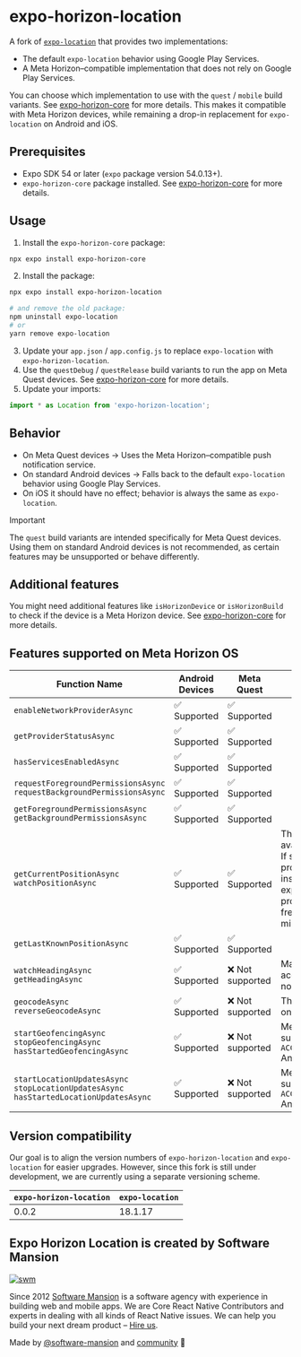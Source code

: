 # expo-horizon-location

A fork of [`expo-location`](https://github.com/expo/expo/tree/main/packages/expo-location) that provides two implementations:

- The default `expo-location` behavior using Google Play Services.
- A Meta Horizon–compatible implementation that does not rely on Google Play Services.

You can choose which implementation to use with the `quest` / `mobile` build variants. See [expo-horizon-core](../expo-horizon-core/README.md) for more details. This makes it compatible with Meta Horizon devices, while remaining a drop-in replacement for `expo-location` on Android and iOS.

## Prerequisites

- Expo SDK 54 or later (`expo` package version 54.0.13+).
- `expo-horizon-core` package installed. See [expo-horizon-core](../expo-horizon-core/README.md) for more details.

## Usage

1. Install the `expo-horizon-core` package:

```bash
npx expo install expo-horizon-core
```

2. Install the package:

```bash
npx expo install expo-horizon-location

# and remove the old package:
npm uninstall expo-location
# or
yarn remove expo-location
```

3. Update your `app.json` / `app.config.js` to replace `expo-location` with `expo-horizon-location`.
4. Use the `questDebug` / `questRelease` build variants to run the app on Meta Quest devices. See [expo-horizon-core](../expo-horizon-core/README.md) for more details.
5. Update your imports:

```js
import * as Location from 'expo-horizon-location';
```

## Behavior

- On Meta Quest devices → Uses the Meta Horizon–compatible push notification service.
- On standard Android devices → Falls back to the default `expo-location` behavior using Google Play Services.
- On iOS it should have no effect; behavior is always the same as `expo-location`.

> [!IMPORTANT]
> The `quest` build variants are intended specifically for Meta Quest devices. Using them on standard Android devices is not recommended, as certain features may be unsupported or behave differently.

## Additional features

You might need additional features like `isHorizonDevice` or `isHorizonBuild` to check if the device is a Meta Horizon device. See [expo-horizon-core](../expo-horizon-core/README.md) for more details.

## Features supported on Meta Horizon OS

| Function Name                                                                                     | Android Devices | Meta Quest       | Notes                                                                                                                                                                                                               |
| ------------------------------------------------------------------------------------------------- | --------------- | ---------------- | ------------------------------------------------------------------------------------------------------------------------------------------------------------------------------------------------------------------- |
| `enableNetworkProviderAsync`                                                                      | ✅ Supported    | ✅ Supported     |                                                                                                                                                                                                                     |
| `getProviderStatusAsync`                                                                          | ✅ Supported    | ✅ Supported     |                                                                                                                                                                                                                     |
| `hasServicesEnabledAsync`                                                                         | ✅ Supported    | ✅ Supported     |                                                                                                                                                                                                                     |
| `requestForegroundPermissionsAsync` <br> `requestBackgroundPermissionsAsync`                      | ✅ Supported    | ✅ Supported     |                                                                                                                                                                                                                     |
| `getForegroundPermissionsAsync` <br> `getBackgroundPermissionsAsync`                              | ✅ Supported    | ✅ Supported     |                                                                                                                                                                                                                     |
| `getCurrentPositionAsync` <br> `watchPositionAsync`                                               | ✅ Supported    | ✅ Supported     | The GPS provider is not available on Quest devices. If selected, the network provider will be used instead. Note that, based on experiments, the network provider updates no more frequently than every 10 minutes. |
| `getLastKnownPositionAsync`                                                                       | ✅ Supported    | ✅ Supported     |                                                                                                                                                                                                                     |
| `watchHeadingAsync` <br> `getHeadingAsync`                                                        | ✅ Supported    | ❌ Not supported | Magnetic and accelerometer sensors are not available on Quest.                                                                                                                                                      |
| `geocodeAsync` <br> `reverseGeocodeAsync`                                                         | ✅ Supported    | ❌ Not supported | The [`Geocoder`](https://developer.android.com/reference/android/location/Geocoder) is not present on Quest.                                                                                                        |
| `startGeofencingAsync` <br> `stopGeofencingAsync` <br> `hasStartedGeofencingAsync`                | ✅ Supported    | ❌ Not supported | Meta Horizon Store doesn't support `ACCESS_BACKGROUND_LOCATION` Android permission.                                                                                                                                 |
| `startLocationUpdatesAsync` <br> `stopLocationUpdatesAsync` <br> `hasStartedLocationUpdatesAsync` | ✅ Supported    | ❌ Not supported | Meta Horizon Store doesn't support `ACCESS_BACKGROUND_LOCATION` Android permission.                                                                                                                                 |

## Version compatibility

Our goal is to align the version numbers of `expo-horizon-location` and `expo-location` for easier upgrades. However, since this fork is still under development, we are currently using a separate versioning scheme.

| `expo-horizon-location` | `expo-location` |
| ----------------------- | --------------- |
| 0.0.2                   | 18.1.17         |

## Expo Horizon Location is created by Software Mansion

[![swm](https://logo.swmansion.com/logo?color=white&variant=desktop&width=150&tag=expo-horizon-location-github 'Software Mansion')](https://swmansion.com)

Since 2012 [Software Mansion](https://swmansion.com) is a software agency with
experience in building web and mobile apps. We are Core React Native
Contributors and experts in dealing with all kinds of React Native issues. We
can help you build your next dream product –
[Hire us](https://swmansion.com/contact/projects?utm_source=expo-horizon-location&utm_medium=readme).

Made by [@software-mansion](https://github.com/software-mansion) and
[community](https://github.com/software-mansion-labs/expo-horizon/graphs/contributors) 💛
